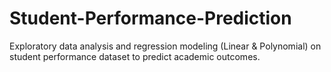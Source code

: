 # Student-Performance-Prediction
Exploratory data analysis and regression modeling (Linear &amp; Polynomial) on student performance dataset to predict academic outcomes.
